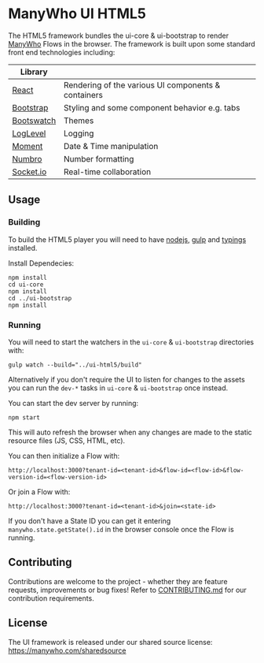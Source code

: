 # ManyWho UI HTML5

The HTML5 framework bundles the ui-core & ui-bootstrap to render [ManyWho](https://manywho.com) Flows in the browser. The framework is built upon some standard 
front end technologies including:

| Library ||
| ---- | --- |
| [React](https://facebook.github.io/react/) | Rendering of the various UI components & containers |
| [Bootstrap](https://getbootstrap.com/) | Styling and some component behavior e.g. tabs |
| [Bootswatch](https://bootswatch.com/) | Themes |
| [LogLevel](https://github.com/pimterry/loglevel) | Logging |
| [Moment](https://momentjs.com/) | Date & Time manipulation |
| [Numbro](https://numbrojs.com/) | Number formatting |
| [Socket.io](http://socket.io/) | Real-time collaboration |

## Usage

### Building

To build the HTML5 player you will need to have [nodejs](http://nodejs.org/), [gulp](http://gulpjs.com/) and [typings](https://github.com/typings/typings) installed.

Install Dependecies:

```
npm install
cd ui-core
npm install
cd ../ui-bootstrap
npm install
```

### Running

You will need to start the watchers in the `ui-core` & `ui-bootstrap` directories with:

```
gulp watch --build="../ui-html5/build"
```

Alternatively if you don't require the UI to listen for changes to the assets you can run the `dev-*` tasks in `ui-core` & `ui-bootstrap` once instead.

You can start the dev server by running:

```
npm start
```

This will auto refresh the browser when any changes are made to the static resource files (JS, CSS, HTML, etc).

You can then initialize a Flow with:
```
http://localhost:3000?tenant-id=<tenant-id>&flow-id=<flow-id>&flow-version-id=<flow-version-id>
```

Or join a Flow with:
```
http://localhost:3000?tenant-id=<tenant-id>&join=<state-id>
```

If you don't have a State ID you can get it entering `manywho.state.getState().id` in the browser console once the Flow is running.

## Contributing

Contributions are welcome to the project - whether they are feature requests, improvements or bug fixes! Refer to 
[CONTRIBUTING.md](CONTRIBUTING.md) for our contribution requirements.

## License

The UI framework is released under our shared source license: https://manywho.com/sharedsource